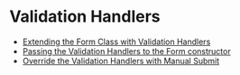 # Validation Handlers

* [Extending the Form Class with Validation Handlers](extending.md)
* [Passing the Validation Handlers to the Form constructor](constructor.md)
* [Override the Validation Handlers with Manual Submit](override.md)
